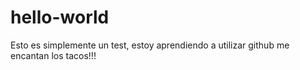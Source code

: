 # hello-world
Esto es simplemente un test, estoy aprendiendo a utilizar github
me encantan los tacos!!!